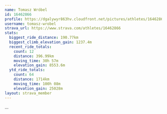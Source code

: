 ```yaml
---
name: Tomasz Wróbel
id: 16462866
profile: https://dgalywyr863hv.cloudfront.net/pictures/athletes/16462866/10169785/1/large.jpg
username: tomasz-wrobel
strava_url: https://www.strava.com/athletes/16462866
stats:
  biggest_ride_distance: 190.77km
  biggest_climb_elevation_gain: 1237.4m
  recent_ride_totals:
    count: 12
    distance: 396.99km
    moving_time: 30h 57m
    elevation_gain: 8553.6m
  ytd_ride_totals:
    count: 64
    distance: 1714km
    moving_time: 100h 08m
    elevation_gain: 25028m
layout: strava_member
--- 
```

...
